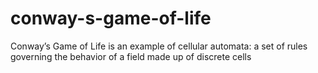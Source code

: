 # conway-s-game-of-life
Conway’s Game of Life is an example of cellular automata: a set of rules governing the behavior of a field made up of discrete cells
